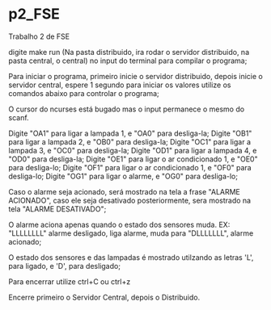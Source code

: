 # p2_FSE
Trabalho 2 de FSE

digite make run (Na pasta distribuido, ira rodar o servidor distribuido, na pasta central, o central) no input do terminal para compilar o programa;

Para iniciar o programa, primeiro inicie o servidor distribuido, depois inicie o servidor central, espere 1 segundo para iniciar os valores utilize os comandos abaixo para controlar o programa;

O cursor do ncurses está bugado mas o input permanece o mesmo do scanf.


Digite "OA1" para ligar a lampada 1, e "OA0" para desliga-la;
Digite "OB1" para ligar a lampada 2, e "OB0" para desliga-la;
Digite "OC1" para ligar a lampada 3, e "OC0" para desliga-la;
Digite "OD1" para ligar a lampada 4, e "OD0" para desliga-la;
Digite "OE1" para ligar o ar condicionado 1, e "OE0" para desliga-lo;
Digite "OF1" para ligar o ar condicionado 1, e "OF0" para desliga-lo;
Digite "OG1" para ligar o alarme, e "OG0" para desliga-lo;

Caso o alarme seja acionado, será mostrado na tela a frase "ALARME ACIONADO", caso ele seja desativado posteriormente, sera mostrado na tela "ALARME DESATIVADO";

O alarme aciona apenas quando o estado dos sensores muda. EX: "LLLLLLLL" alarme desligado, liga alarme, muda para "DLLLLLLL", alarme acionado; 

O estado dos sensores e das lampadas é mostrado utilzando as letras 'L', para ligado, e 'D', para desligado;

Para encerrar utilize ctrl+C ou ctrl+z

Encerre primeiro o Servidor Central, depois o Distribuido.